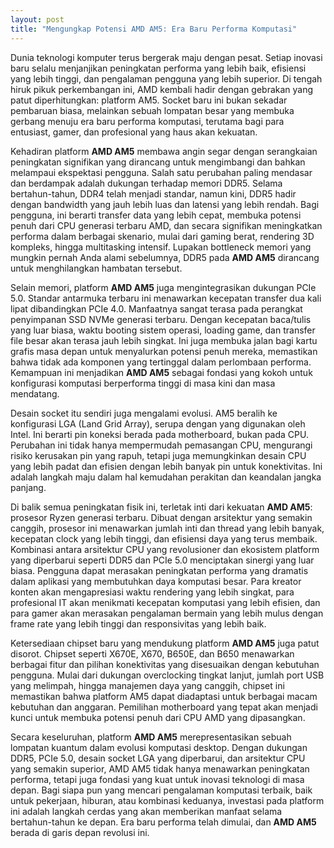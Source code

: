 ```yaml
---
layout: post
title: "Mengungkap Potensi AMD AM5: Era Baru Performa Komputasi"
---
```


Dunia teknologi komputer terus bergerak maju dengan pesat. Setiap inovasi baru selalu menjanjikan peningkatan performa yang lebih baik, efisiensi yang lebih tinggi, dan pengalaman pengguna yang lebih superior. Di tengah hiruk pikuk perkembangan ini, AMD kembali hadir dengan gebrakan yang patut diperhitungkan: platform AM5. Socket baru ini bukan sekadar pembaruan biasa, melainkan sebuah lompatan besar yang membuka gerbang menuju era baru performa komputasi, terutama bagi para entusiast, gamer, dan profesional yang haus akan kekuatan.

Kehadiran platform **AMD AM5** membawa angin segar dengan serangkaian peningkatan signifikan yang dirancang untuk mengimbangi dan bahkan melampaui ekspektasi pengguna. Salah satu perubahan paling mendasar dan berdampak adalah dukungan terhadap memori DDR5. Selama bertahun-tahun, DDR4 telah menjadi standar, namun kini, DDR5 hadir dengan bandwidth yang jauh lebih luas dan latensi yang lebih rendah. Bagi pengguna, ini berarti transfer data yang lebih cepat, membuka potensi penuh dari CPU generasi terbaru AMD, dan secara signifikan meningkatkan performa dalam berbagai skenario, mulai dari gaming berat, rendering 3D kompleks, hingga multitasking intensif. Lupakan bottleneck memori yang mungkin pernah Anda alami sebelumnya, DDR5 pada **AMD AM5** dirancang untuk menghilangkan hambatan tersebut.

Selain memori, platform **AMD AM5** juga mengintegrasikan dukungan PCIe 5.0. Standar antarmuka terbaru ini menawarkan kecepatan transfer dua kali lipat dibandingkan PCIe 4.0. Manfaatnya sangat terasa pada perangkat penyimpanan SSD NVMe generasi terbaru. Dengan kecepatan baca/tulis yang luar biasa, waktu booting sistem operasi, loading game, dan transfer file besar akan terasa jauh lebih singkat. Ini juga membuka jalan bagi kartu grafis masa depan untuk menyalurkan potensi penuh mereka, memastikan bahwa tidak ada komponen yang tertinggal dalam perlombaan performa. Kemampuan ini menjadikan **AMD AM5** sebagai fondasi yang kokoh untuk konfigurasi komputasi berperforma tinggi di masa kini dan masa mendatang.

Desain socket itu sendiri juga mengalami evolusi. AM5 beralih ke konfigurasi LGA (Land Grid Array), serupa dengan yang digunakan oleh Intel. Ini berarti pin koneksi berada pada motherboard, bukan pada CPU. Perubahan ini tidak hanya mempermudah pemasangan CPU, mengurangi risiko kerusakan pin yang rapuh, tetapi juga memungkinkan desain CPU yang lebih padat dan efisien dengan lebih banyak pin untuk konektivitas. Ini adalah langkah maju dalam hal kemudahan perakitan dan keandalan jangka panjang.

Di balik semua peningkatan fisik ini, terletak inti dari kekuatan **AMD AM5**: prosesor Ryzen generasi terbaru. Dibuat dengan arsitektur yang semakin canggih, prosesor ini menawarkan jumlah inti dan thread yang lebih banyak, kecepatan clock yang lebih tinggi, dan efisiensi daya yang terus membaik. Kombinasi antara arsitektur CPU yang revolusioner dan ekosistem platform yang diperbarui seperti DDR5 dan PCIe 5.0 menciptakan sinergi yang luar biasa. Pengguna dapat merasakan peningkatan performa yang dramatis dalam aplikasi yang membutuhkan daya komputasi besar. Para kreator konten akan mengapresiasi waktu rendering yang lebih singkat, para profesional IT akan menikmati kecepatan komputasi yang lebih efisien, dan para gamer akan merasakan pengalaman bermain yang lebih mulus dengan frame rate yang lebih tinggi dan responsivitas yang lebih baik.

Ketersediaan chipset baru yang mendukung platform **AMD AM5** juga patut disorot. Chipset seperti X670E, X670, B650E, dan B650 menawarkan berbagai fitur dan pilihan konektivitas yang disesuaikan dengan kebutuhan pengguna. Mulai dari dukungan overclocking tingkat lanjut, jumlah port USB yang melimpah, hingga manajemen daya yang canggih, chipset ini memastikan bahwa platform AM5 dapat diadaptasi untuk berbagai macam kebutuhan dan anggaran. Pemilihan motherboard yang tepat akan menjadi kunci untuk membuka potensi penuh dari CPU AMD yang dipasangkan.

Secara keseluruhan, platform **AMD AM5** merepresentasikan sebuah lompatan kuantum dalam evolusi komputasi desktop. Dengan dukungan DDR5, PCIe 5.0, desain socket LGA yang diperbarui, dan arsitektur CPU yang semakin superior, AMD AM5 tidak hanya menawarkan peningkatan performa, tetapi juga fondasi yang kuat untuk inovasi teknologi di masa depan. Bagi siapa pun yang mencari pengalaman komputasi terbaik, baik untuk pekerjaan, hiburan, atau kombinasi keduanya, investasi pada platform ini adalah langkah cerdas yang akan memberikan manfaat selama bertahun-tahun ke depan. Era baru performa telah dimulai, dan **AMD AM5** berada di garis depan revolusi ini.
